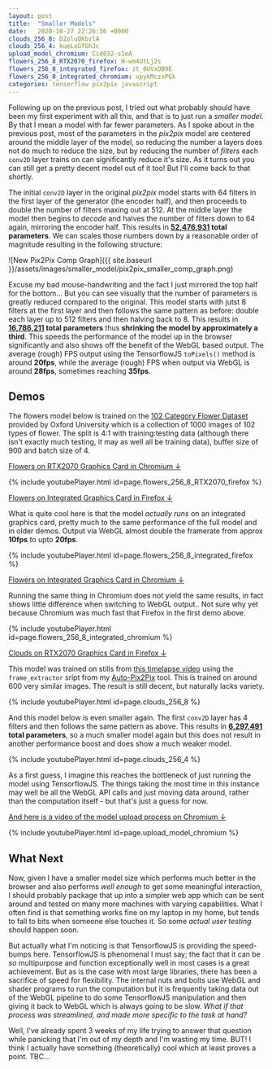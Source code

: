 ```yaml
---
layout: post
title:  "Smaller Models"
date:   2020-10-27 22:26:36 +0000
clouds_256_8: DZoluQKbzlA 
clouds_256_4: kueLxGfGhJc 
upload_model_chromium: Cid032-s1eA
flowers_256_8_RTX2070_firefox: H-wm4UtLj2s
flowers_256_8_integrated_firefox: zt_0UVxOB9E
flowers_256_8_integrated_chromium: upykMczxPGk
categories: tensorflow pix2pix javascript
---
```


Following up on the previous post, I tried out what probably should have been my first experiment with all this, and that is to just run a _smaller model_. By that I mean a model with far fewer parameters. As I spoke about in the previous post, most of the parameters in the _pix2pix_ model are centered around the middle layer of the model, so reducing the number a layers does not do much to reduce the size, but by reducing the number of _filters_ each `conv2D` layer trains on can significantly reduce it's size. As it turns out you can still get a pretty decent model out of it too! But I'll come back to that shortly.

The initial `conv2D` layer in the original _pix2pix_ model starts with 64 filters in the first layer of the generator (the encoder half), and then proceeds to double the number of filters maxing out at 512. At the middle layer the model then begins to _decode_ and halves the number of filters down to 64 again, mirroring the encoder half. This results in __<u>52,476,931</u> total parameters__. We can scales those numbers down by a reasonable order of magnitude resulting in the following structure:

![New Pix2Pix Comp Graph]({{ site.baseurl }}/assets/images/smaller_model/pix2pix_smaller_comp_graph.png)

Excuse my bad mouse-handwriting and the fact I just mirrored the top half for the bottom... But you can see visually that the number of parameters is greatly reduced compared to the original. This model starts with jutst 8 filters at the first layer and then follows the same pattern as before: double each layer up to 512 filters and then halving back to 8. This results in __<u>16,786,211</u> total parameters__ thus __shrinking the model by approximately a third__. This speeds the performance of the model up in the browser significantly and also shows off the benefit of the WebGL based output. The average (rough) FPS output using the TensorflowJS `toPixels()` method is around __20fps__, while the average (rough) FPS when output via WebGL is around __28fps__, sometimes reaching __35fps__.

## Demos

The flowers model below is trained on the [102 Category Flower Dataset](https://www.robots.ox.ac.uk/~vgg/data/flowers/102/index.html) provided by Oxford University which is a collection of 1000 images of 102 types of flower. The split is 4:1 with training:testing data (although there isn't exactly much testing, it may as well all be training data), buffer size of 900 and batch size of 4.

<u>Flowers on RTX2070 Graphics Card in Chromium ↓</u>

{% include youtubePlayer.html id=page.flowers_256_8_RTX2070_firefox %}

<u>Flowers on Integrated Graphics Card in Firefox ↓</u>

What is quite cool here is that the model _actually runs_ on an integrated graphics card, pretty much to the same performance of the full model and in older demos. Output via WebGL almost double the framerate from approx __10fps__ to upto __20fps__.

{% include youtubePlayer.html id=page.flowers_256_8_integrated_firefox %}

<u>Flowers on Integrated Graphics Card in Chromium ↓</u>

Running the same thing in Chromium does not yield the same results, in fact shows little difference when switching to WebGL output.. Not sure why yet because Chromium was much fast that Firefox in the first demo above.

{% include youtubePlayer.html id=page.flowers_256_8_integrated_chromium %}

<u>Clouds on RTX2070 Graphics Card in Firefox ↓</u>

This model was trained on stills from [this timelapse video](https://www.youtube.com/watch?v=232LFz) using the `frame_extractor` sript from my [Auto-Pix2Pix](https://github.com/joshmurr/cci-auto-pix2pix/) tool. This is trained on around 600 very similar images. The result is still decent, but naturally lacks variety.

{% include youtubePlayer.html id=page.clouds_256_8 %}

And this model below is even smaller again. The first `conv2D` layer has 4 filters and then follows the same pattern as above. This results in __<u>6,297,491</u> total parameters__, so a much smaller model again but this does not result in another performance boost and does show a much weaker model.

{% include youtubePlayer.html id=page.clouds_256_4 %}

As a first guess, I imagine this reaches the bottleneck of just running the model using TensorflowJS. The things taking the most time in this instance may well be all the WebGL API calls and just moving data around, rather than the computation itself - but that's just a guess for now.

<u>And here is a video of the model upload process on Chromium ↓</u>

{% include youtubePlayer.html id=page.upload_model_chromium %}

## What Next

Now, given I have a smaller model size which performs much better in the browser and also performs _well enough_ to get some meaningful interaction, I should probably package that up into a simpler web app which can be sent around and tested on many more machines with varying capabilities. What I often find is that something works fine on my laptop in my home, but tends to fall to bits when someone else touches it. So some _actual user testing_ should happen soon.

But actually what I'm noticing is that TensorflowJS is providing the speed-bumps here. TensorflowJS is phenomenal I must say; the fact that it can be _so_ multipurpose and function exceptionally well in most cases is a great achievement. But as is the case with most large libraries, there has been a sacrifice of speed for flexibility. The internal nuts and bolts use WebGL and shader programs to run the computation but it is frequently taking data out of the WebGL pipeline to do some TensorflowJS manipulation and then giving it back to WebGL which is always going to be slow. _What if that process was streamlined, and made more specific to the task at hand?_

Well, I've already spent 3 weeks of my life trying to answer that question while panicking that I'm out of my depth and I'm wasting my time. BUT! I think I actually have something (theoretically) cool which at least proves a point. TBC...
